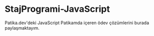 # StajProgrami-JavaScript
 Patika.dev'deki JavaScript Patikamda içeren ödev çözümlerini burada paylaşmaktayım.

